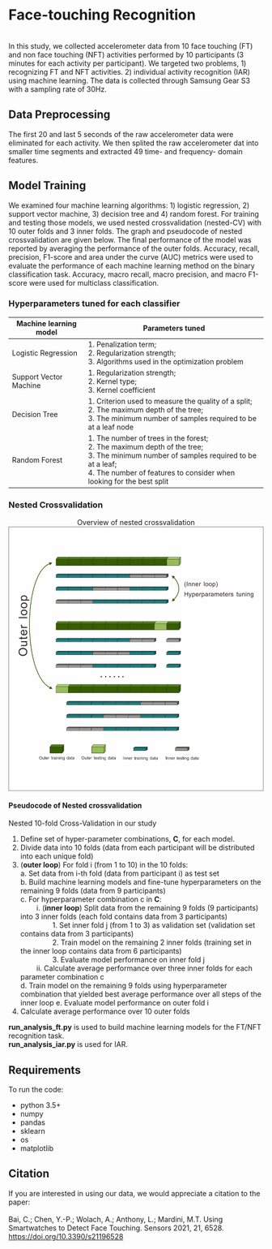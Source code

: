 # Face-touching Recognition 
<br />
In this study, we collected accelerometer data from 10 face touching (FT) and non face touching (NFT) activities performed by 10 participants (3 minutes for each activity per participant). We targeted two problems, 1) recognizing FT and NFT activities. 2) individual activity recognition (IAR) using machine learning. The data is collected through Samsung Gear S3 with a sampling rate of 30Hz. 

## Data Preprocessing
The first 20 and last 5 seconds of the raw accelerometer data were eliminated for each activity. We then splited the raw accelerometer dat into smaller time segments and extracted 49 time- and frequency- domain features.

## Model Training
We examined four machine learning algorithms: 1) logistic regression, 2) support vector machine, 3) decision tree and 4) random forest. For training and testing those models, we used nested crossvalidation (nested-CV) with 10 outer folds and 3 inner folds. The graph and pseudocode of nested crossvalidation are given below.
The final performance of the model was reported by averaging the performance of the outer folds. Accuracy, recall, precision, F1-score and area under the curve (AUC) metrics were used to evaluate the performance of each machine learning method on the binary classification task. Accuracy, macro recall, macro precision, and macro F1-score were used for multiclass classification.

### Hyperparameters tuned for each classifier
| Machine learning model  | Parameters tuned                                                                                                                                                                                                  |
|-------------------------|-------------------------------------------------------------------------------------------------------------------------------------------------------------------------------------------------------------------|
| Logistic Regression     | 1. Penalization term;<br>2. Regularization strength;<br>3. Algorithms used in the optimization problem                                                                                                            |
| Support Vector Machine  | 1. Regularization strength;<br>2. Kernel type;<br>3. Kernel coefficient                                                                                                                                           |
| Decision Tree           | 1. Criterion used to measure the quality of a split;<br>2. The maximum depth of the tree;<br>3. The minimum number of samples required to be at a leaf node                                                       |
| Random Forest           | 1. The number of trees in the forest;<br>2. The maximum depth of the tree;<br>3. The minimum number of samples required to be at a leaf;<br>4. The number of features to consider when looking for the best split |

### Nested Crossvalidation

<p align="center">
  Overview of nested crossvalidation
  <img align="middle" src="./other/nested-cv.jpeg" alt="nested-cv"  />
</p>

#### Pseudocode of Nested crossvalidation 
Nested 10-fold Cross-Validation in our study
1.	Define set of hyper-parameter combinations, **C**, for each model.
2.	Divide data into 10 folds (data from each participant will be distributed into each unique fold)
3.	(**outer loop**) For fold i (from 1 to 10) in the 10 folds:
    <br />
    a.	Set data from i-th fold (data from participant i) as test set
    <br />
    b.	Build machine learning models and fine-tune hyperparameters on the remaining 9 folds (data from 9 participants)
    <br />
    c.	For hyperparameter combination c in **C**:
    <br />
    &nbsp;&nbsp;&nbsp;&nbsp;&nbsp;&nbsp;&nbsp;&nbsp;i.	(**inner loop**) Split data from the remaining 9 folds (9 participants) into 3 inner folds (each fold contains data from 3 participants)
    <br />
    &nbsp;&nbsp;&nbsp;&nbsp;&nbsp;&nbsp;&nbsp;&nbsp;&nbsp;&nbsp;&nbsp;&nbsp;&nbsp;&nbsp;&nbsp;&nbsp;1.	Set inner fold j (from 1 to 3) as validation set (validation set contains data from 3 participants)
    <br />
    &nbsp;&nbsp;&nbsp;&nbsp;&nbsp;&nbsp;&nbsp;&nbsp;&nbsp;&nbsp;&nbsp;&nbsp;&nbsp;&nbsp;&nbsp;&nbsp;2.	Train model on the remaining 2 inner folds (training set in the inner loop contains data from 6 participants)
    <br />
    &nbsp;&nbsp;&nbsp;&nbsp;&nbsp;&nbsp;&nbsp;&nbsp;&nbsp;&nbsp;&nbsp;&nbsp;&nbsp;&nbsp;&nbsp;&nbsp;3.	Evaluate model performance on inner fold j
    <br />
    &nbsp;&nbsp;&nbsp;&nbsp;&nbsp;&nbsp;&nbsp;&nbsp;ii.	Calculate average performance over three inner folds for each parameter combination c
    <br />
    d.	Train model on the remaining 9 folds using hyperparameter combination that yielded best average performance over all steps of the inner loop
    e.	Evaluate model performance on outer fold i
4.	Calculate average performance over 10 outer folds

**run_analysis_ft.py** is used to build machine learning models for the FT/NFT recognition task.
<br />
**run_analysis_iar.py** is used for IAR.

## Requirements 
To run the code:
* python 3.5+
* numpy
* pandas
* sklearn
* os
* matplotlib

## Citation
If you are interested in using our data, we would appreciate a citation to the paper: <br><br>
Bai, C.; Chen, Y.-P.; Wolach, A.; Anthony, L.; Mardini, M.T. Using Smartwatches to Detect Face Touching. Sensors 2021, 21, 6528. https://doi.org/10.3390/s21196528


